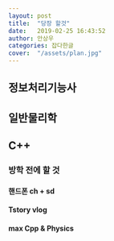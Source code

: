 ```yaml
---
layout: post
title:  "당장 할것"
date:   2019-02-25 16:43:52
author: 안상우
categories: 잡다한글
cover:  "/assets/plan.jpg"
---
```





## 정보처리기능사
## 일반물리학
## C++







### 방학 전에 할 것
#### 핸드폰 ch + sd
#### Tstory vlog
#### max Cpp & Physics
